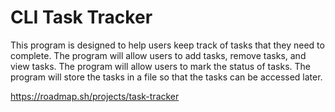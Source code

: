 # CLI Task Tracker

This program is designed to help users keep track of tasks that they need to complete.
The program will allow users to add tasks, remove tasks, and view tasks.
The program will allow users to mark the status of tasks.
The program will store the tasks in a file so that the tasks can be accessed later.

https://roadmap.sh/projects/task-tracker
